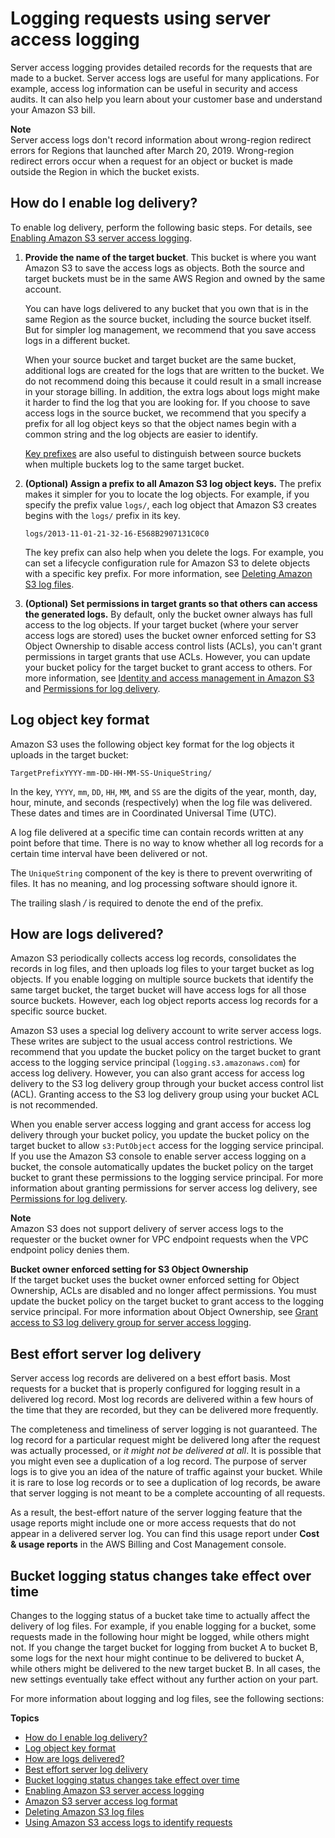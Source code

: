 # Logging requests using server access logging<a name="ServerLogs"></a>

Server access logging provides detailed records for the requests that are made to a bucket\. Server access logs are useful for many applications\. For example, access log information can be useful in security and access audits\. It can also help you learn about your customer base and understand your Amazon S3 bill\.

**Note**  
Server access logs don't record information about wrong\-region redirect errors for Regions that launched after March 20, 2019\. Wrong\-region redirect errors occur when a request for an object or bucket is made outside the Region in which the bucket exists\. 

## How do I enable log delivery?<a name="server-access-logging-overview"></a>

To enable log delivery, perform the following basic steps\. For details, see [Enabling Amazon S3 server access logging](enable-server-access-logging.md)\.

1. **Provide the name of the target bucket**\. This bucket is where you want Amazon S3 to save the access logs as objects\. Both the source and target buckets must be in the same AWS Region and owned by the same account\. 

   You can have logs delivered to any bucket that you own that is in the same Region as the source bucket, including the source bucket itself\. But for simpler log management, we recommend that you save access logs in a different bucket\. 

   When your source bucket and target bucket are the same bucket, additional logs are created for the logs that are written to the bucket\. We do not recommend doing this because it could result in a small increase in your storage billing\. In addition, the extra logs about logs might make it harder to find the log that you are looking for\. If you choose to save access logs in the source bucket, we recommend that you specify a prefix for all log object keys so that the object names begin with a common string and the log objects are easier to identify\. 

   [Key prefixes](https://docs.aws.amazon.com/general/latest/gr/glos-chap.html#keyprefix) are also useful to distinguish between source buckets when multiple buckets log to the same target bucket\.

1. **\(Optional\) Assign a prefix to all Amazon S3 log object keys\.** The prefix makes it simpler for you to locate the log objects\. For example, if you specify the prefix value `logs/`, each log object that Amazon S3 creates begins with the `logs/` prefix in its key\.

   ```
   logs/2013-11-01-21-32-16-E568B2907131C0C0
   ```

   The key prefix can also help when you delete the logs\. For example, you can set a lifecycle configuration rule for Amazon S3 to delete objects with a specific key prefix\. For more information, see [Deleting Amazon S3 log files](deleting-log-files-lifecycle.md)\.

1. **\(Optional\) Set permissions in target grants so that others can access the generated logs\.** By default, only the bucket owner always has full access to the log objects\. If your target bucket \(where your server access logs are stored\) uses the bucket owner enforced setting for S3 Object Ownership to disable access control lists \(ACLs\), you can't grant permissions in target grants that use ACLs\. However, you can update your bucket policy for the target bucket to grant access to others\. For more information, see [Identity and access management in Amazon S3](s3-access-control.md) and [Permissions for log delivery](enable-server-access-logging.md#grant-log-delivery-permissions-general)\. 

## Log object key format<a name="server-log-keyname-format"></a>

Amazon S3 uses the following object key format for the log objects it uploads in the target bucket:

```
TargetPrefixYYYY-mm-DD-HH-MM-SS-UniqueString/
```

In the key, `YYYY`, `mm`, `DD`, `HH`, `MM`, and `SS` are the digits of the year, month, day, hour, minute, and seconds \(respectively\) when the log file was delivered\. These dates and times are in Coordinated Universal Time \(UTC\)\. 

A log file delivered at a specific time can contain records written at any point before that time\. There is no way to know whether all log records for a certain time interval have been delivered or not\. 

The `UniqueString` component of the key is there to prevent overwriting of files\. It has no meaning, and log processing software should ignore it\. 

The trailing slash */* is required to denote the end of the prefix\.

## How are logs delivered?<a name="how-logs-delivered"></a>

Amazon S3 periodically collects access log records, consolidates the records in log files, and then uploads log files to your target bucket as log objects\. If you enable logging on multiple source buckets that identify the same target bucket, the target bucket will have access logs for all those source buckets\. However, each log object reports access log records for a specific source bucket\. 

Amazon S3 uses a special log delivery account to write server access logs\. These writes are subject to the usual access control restrictions\. We recommend that you update the bucket policy on the target bucket to grant access to the logging service principal \(`logging.s3.amazonaws.com`\) for access log delivery\. However, you can also grant access for access log delivery to the S3 log delivery group through your bucket access control list \(ACL\)\. Granting access to the S3 log delivery group using your bucket ACL is not recommended\. 

When you enable server access logging and grant access for access log delivery through your bucket policy, you update the bucket policy on the target bucket to allow `s3:PutObject` access for the logging service principal\. If you use the Amazon S3 console to enable server access logging on a bucket, the console automatically updates the bucket policy on the target bucket to grant these permissions to the logging service principal\. For more information about granting permissions for server access log delivery, see [Permissions for log delivery](enable-server-access-logging.md#grant-log-delivery-permissions-general)\. 

**Note**  
Amazon S3 does not support delivery of server access logs to the requester or the bucket owner for VPC endpoint requests when the VPC endpoint policy denies them\.

**Bucket owner enforced setting for S3 Object Ownership**  
If the target bucket uses the bucket owner enforced setting for Object Ownership, ACLs are disabled and no longer affect permissions\. You must update the bucket policy on the target bucket to grant access to the logging service principal\. For more information about Object Ownership, see [Grant access to S3 log delivery group for server access logging](object-ownership-migrating-acls-prerequisites.md#object-ownership-server-access-logs)\.

## Best effort server log delivery<a name="LogDeliveryBestEffort"></a>

Server access log records are delivered on a best effort basis\. Most requests for a bucket that is properly configured for logging result in a delivered log record\. Most log records are delivered within a few hours of the time that they are recorded, but they can be delivered more frequently\. 

The completeness and timeliness of server logging is not guaranteed\. The log record for a particular request might be delivered long after the request was actually processed, or *it might not be delivered at all*\. It is possible that you might even see a duplication of a log record\. The purpose of server logs is to give you an idea of the nature of traffic against your bucket\. While it is rare to lose log records or to see a duplication of log records, be aware that server logging is not meant to be a complete accounting of all requests\.

As a result, the best\-effort nature of the server logging feature that the usage reports might include one or more access requests that do not appear in a delivered server log\. You can find this usage report under **Cost & usage reports** in the AWS Billing and Cost Management console\.

## Bucket logging status changes take effect over time<a name="BucketLoggingStatusChanges"></a>

Changes to the logging status of a bucket take time to actually affect the delivery of log files\. For example, if you enable logging for a bucket, some requests made in the following hour might be logged, while others might not\. If you change the target bucket for logging from bucket A to bucket B, some logs for the next hour might continue to be delivered to bucket A, while others might be delivered to the new target bucket B\. In all cases, the new settings eventually take effect without any further action on your part\. 

For more information about logging and log files, see the following sections:

**Topics**
+ [How do I enable log delivery?](#server-access-logging-overview)
+ [Log object key format](#server-log-keyname-format)
+ [How are logs delivered?](#how-logs-delivered)
+ [Best effort server log delivery](#LogDeliveryBestEffort)
+ [Bucket logging status changes take effect over time](#BucketLoggingStatusChanges)
+ [Enabling Amazon S3 server access logging](enable-server-access-logging.md)
+ [Amazon S3 server access log format](LogFormat.md)
+ [Deleting Amazon S3 log files](deleting-log-files-lifecycle.md)
+ [Using Amazon S3 access logs to identify requests](using-s3-access-logs-to-identify-requests.md)